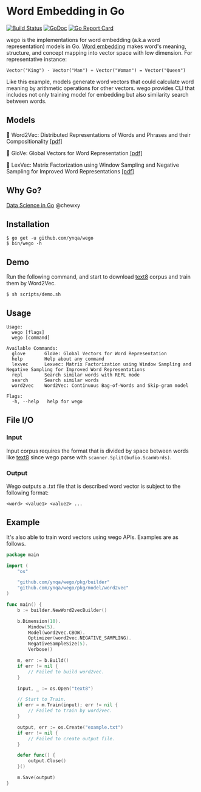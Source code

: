 # Word Embedding in Go

[![Build Status](https://travis-ci.org/ynqa/wego.svg?branch=master)](https://travis-ci.org/ynqa/wego)
[![GoDoc](https://godoc.org/github.com/ynqa/wego?status.svg)](https://godoc.org/github.com/ynqa/wego)
[![Go Report Card](https://goreportcard.com/badge/github.com/ynqa/wego)](https://goreportcard.com/report/github.com/ynqa/wego)

wego is the implementations for word embedding (a.k.a word representation) models in Go. [Word embedding](https://en.wikipedia.org/wiki/Word_embedding) makes word's meaning, structure, and concept mapping into vector space with low dimension.  For representative instance:
```
Vector("King") - Vector("Man") + Vector("Woman") = Vector("Queen")
```
Like this example, models generate word vectors that could calculate word meaning by arithmetic operations for other vectors. wego provides CLI that includes not only training model for embedding but also similarity search between words.

## Models

🎃 Word2Vec: Distributed Representations of Words and Phrases and their Compositionality [[pdf]](https://papers.nips.cc/paper/5021-distributed-representations-of-words-and-phrases-and-their-compositionality.pdf)

🎃 GloVe: Global Vectors for Word Representation [[pdf]](http://nlp.stanford.edu/pubs/glove.pdf)

🎃 LexVec: Matrix Factorization using Window Sampling and Negative Sampling for Improved Word Representations [[pdf]](http://anthology.aclweb.org/P16-2068)

## Why Go?

[Data Science in Go](https://speakerdeck.com/chewxy/data-science-in-go) @chewxy

## Installation

```
$ go get -u github.com/ynqa/wego
$ bin/wego -h
```

## Demo

Run the following command, and start to download [text8](http://mattmahoney.net/dc/textdata.html) corpus and train them by Word2Vec.

```
$ sh scripts/demo.sh
```

## Usage

```
Usage:
  wego [flags]
  wego [command]

Available Commands:
  glove       GloVe: Global Vectors for Word Representation
  help        Help about any command
  lexvec      Lexvec: Matrix Factorization using Window Sampling and Negative Sampling for Improved Word Representations
  repl        Search similar words with REPL mode
  search      Search similar words
  word2vec    Word2Vec: Continuous Bag-of-Words and Skip-gram model

Flags:
  -h, --help   help for wego
```

## File I/O

### Input 
Input corpus requires the format that is divided by space between words like [text8](http://mattmahoney.net/dc/textdata.html) since wego parse with `scanner.Split(bufio.ScanWords)`.

###  Output
Wego outputs a .txt file that is described word vector is subject to the following format:

```
<word> <value1> <value2> ...
```

## Example

It's also able to train word vectors using wego APIs. Examples are as follows.

```go
package main

import (
	"os"

	"github.com/ynqa/wego/pkg/builder"
	"github.com/ynqa/wego/pkg/model/word2vec"
)

func main() {
	b := builder.NewWord2vecBuilder()

	b.Dimension(10).
		Window(5).
		Model(word2vec.CBOW).
		Optimizer(word2vec.NEGATIVE_SAMPLING).
		NegativeSampleSize(5).
		Verbose()

	m, err := b.Build()
	if err != nil {
		// Failed to build word2vec.
	}

	input, _ := os.Open("text8")

	// Start to Train.
	if err = m.Train(input); err != nil {
		// Failed to train by word2vec.
	}

	output, err := os.Create("example.txt")
	if err != nil {
		// Failed to create output file.
	}

	defer func() {
		output.Close()
	}()

	m.Save(output)
}
```
